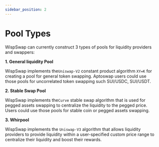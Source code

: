 ```yaml
---
sidebar_position: 2
---
```


Pool Types
==========

WispSwap can currently construct 3 types of pools for liquidity providers and swappers:

**1\. General liquidity Pool**

WispSwap implements the`Uniswap-V2` constant product algorithm `XY=K` for creating a pool for general token swapping. Aptoswap users could use those pools for uncorrelated token swapping such SUI/USDC, SUI/USDT.

**2\. Stable Swap Pool**

WispSwap implements the`Curve` stable swap algorithm that is used for pegged assets swapping to centralize the liquidity to the pegged price. Users could use those pools for stable coin or pegged assets swapping.

**3\. Whirpool**

WispSwap implements the `Uniswap-V3` algorithm that allows liquidity providers to provide liquidity within a user-specified custom price range to centralize their liquidity and boost their rewards.